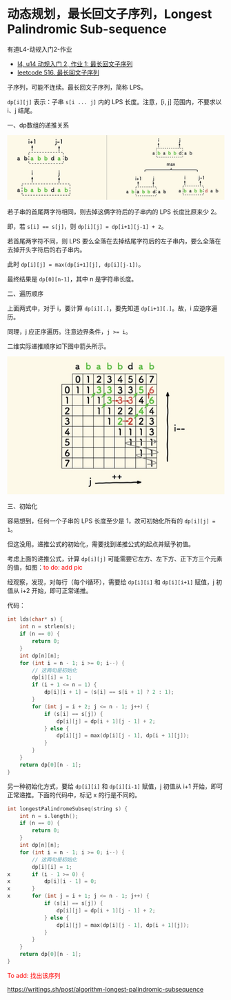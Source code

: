 # 动态规划，最长回文子序列，Longest Palindromic Sub-sequence

有道L4-动规入门2-作业

* [l4, u14 动规入门 2, 作业 1: 最长回文子序列](https://oj.youdao.com/course/13/82/2#/1/9470)
* [leetcode 516. 最长回文子序列](https://leetcode.cn/problems/longest-palindromic-subsequence/)

子序列，可能不连续。最长回文子序列，简称 LPS。

`dp[i][j]` 表示：子串 `s[i ... j]` 内的 LPS 长度。注意，[i, j] 范围内，不要求以 i、j 结尾。

一、dp数组的递推关系

![longest palindromic sub-seq](pics/longest-palindromic-subseq.png)

若子串的首尾两字符相同，则去掉这俩字符后的子串内的 LPS 长度比原来少 2。

即，若 `s[i] == s[j]`，则 `dp[i][j] = dp[i+1][j-1] + 2`。

若首尾两字符不同，则 LPS 要么全落在去掉结尾字符后的左子串内，要么全落在去掉开头字符后的右子串内。

此时 `dp[i][j] = max(dp[i+1][j], dp[i][j-1])`。

最终结果是 `dp[0][n-1]`，其中 n 是字符串长度。

二、遍历顺序

上面两式中，对于 i，要计算 `dp[i][.]`，要先知道 `dp[i+1][.]`。故，i 应逆序遍历。

同理，j 应正序遍历。注意边界条件，`j >= i`。

二维实际递推顺序如下图中箭头所示。

![longest palindromic sub-seq iterating order](pics/longest-palindromic-subseq-iterate.png)

三、初始化

容易想到，任何一个子串的 LPS 长度至少是 1，故可初始化所有的 `dp[i][j] = 1`。

但这没用。递推公式的初始化，需要找到递推公式的起点并赋予初值。

考虑上面的递推公式，计算 `dp[i][j]` 可能需要它左方、左下方、正下方三个元素的值，如图：<font color="red">to do: add pic</font>

经观察，发现，对每行（每个i循环），需要给 `dp[i][i]` 和 `dp[i][i+1]` 赋值，j 初值从 i+2 开始，即可正常递推。

代码：
```c++
int lds(char* s) {
    int n = strlen(s);
    if (n == 0) {
        return 0;
    }
    int dp[n][n];
    for (int i = n - 1; i >= 0; i--) {
        // 这两句是初始化
        dp[i][i] = 1;
        if (i + 1 <= n – 1) {
            dp[i][i + 1] = (s[i] == s[i + 1] ? 2 : 1);
        }
        for (int j = i + 2; j <= n - 1; j++) {
            if (s[i] == s[j]) {
                dp[i][j] = dp[i + 1][j - 1] + 2;
            } else {
                dp[i][j] = max(dp[i][j - 1], dp[i + 1][j]);
            }
        }
    }
    return dp[0][n - 1];	
}
```

另一种初始化方式，要给 `dp[i][i]` 和 `dp[i][i-1]` 赋值，j 初值从 i+1 开始，即可正常递推。下面的代码中，标记 x 的行是不同的。

```cpp
int longestPalindromeSubseq(string s) {
    int n = s.length();
    if (n == 0) {
        return 0;
    }
    int dp[n][n];
    for (int i = n - 1; i >= 0; i--) {
        // 这两句是初始化
        dp[i][i] = 1;
x       if (i - 1 >= 0) {
x           dp[i][i - 1] = 0;
x       }
x       for (int j = i + 1; j <= n - 1; j++) {
            if (s[i] == s[j]) {
                dp[i][j] = dp[i + 1][j - 1] + 2;
            } else {
                dp[i][j] = max(dp[i][j - 1], dp[i + 1][j]);
            }
        }
    }
    return dp[0][n - 1];	
}
```

<font color="red">To add: 找出该序列<font>

https://writings.sh/post/algorithm-longest-palindromic-subsequence





